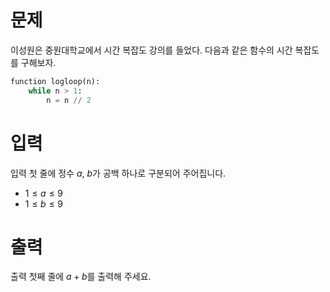 # 문제

이성원은 중원대학교에서 시간 복잡도 강의를 들었다.
다음과 같은 함수의 시간 복잡도를 구해보자.

```python
function logloop(n):
    while n > 1:
        n = n // 2
```

# 입력

입력 첫 줄에 정수 $a$, $b$가 공백 하나로 구분되어 주어집니다.

* $1 \le a \le 9$
* $1 \le b \le 9$

# 출력

출력 첫째 줄에 $a + b$를 출력해 주세요.
